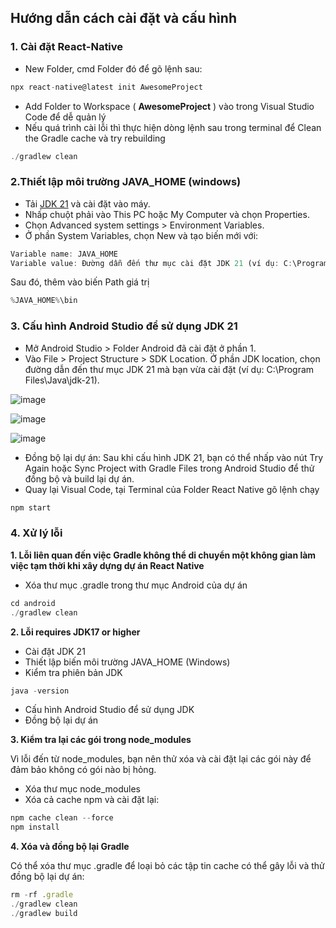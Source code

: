 ## Hướng dẫn cách cài đặt và cấu hình

### 1. Cài đặt React-Native

- New Folder, cmd Folder đó để gõ lệnh sau:
```typescript
npx react-native@latest init AwesomeProject
```
- Add Folder to Workspace ( __AwesomeProject__ ) vào trong Visual Studio Code để dễ quản lý
- Nếu quá trình cài lỗi thì thực hiện dòng lệnh sau trong terminal để Clean the Gradle cache và try rebuilding
```typescript
./gradlew clean
```
### 2.Thiết lập môi trường JAVA_HOME (windows)
- Tải [JDK 21](https://www.oracle.com/java/technologies/downloads/#jdk21-windows) và cài đặt vào máy.
- Nhấp chuột phải vào This PC hoặc My Computer và chọn Properties.
- Chọn Advanced system settings > Environment Variables.
- Ở phần System Variables, chọn New và tạo biến mới với:
```typescript
Variable name: JAVA_HOME
Variable value: Đường dẫn đến thư mục cài đặt JDK 21 (ví dụ: C:\Program Files\Java\jdk-21).
```
Sau đó, thêm vào biến Path giá trị 
```typescript
%JAVA_HOME%\bin
```
### 3. Cấu hình Android Studio để sử dụng JDK 21
- Mở Android Studio > Folder Android đã cài đặt ở phần 1.
- Vào File > Project Structure > SDK Location.
Ở phần JDK location, chọn đường dẫn đến thư mục JDK 21 mà bạn vừa cài đặt (ví dụ: C:\Program Files\Java\jdk-21).

![image](https://github.com/user-attachments/assets/e49bd923-0bf5-4736-b0bd-4da6547a9445)

![image](https://github.com/user-attachments/assets/a9d5bdc6-817c-417a-93fa-b25da9fa1a19)

![image](https://github.com/user-attachments/assets/08595c98-25cb-4017-b17f-fdc51d84cf18)

- Đồng bộ lại dự án: Sau khi cấu hình JDK 21, bạn có thể nhấp vào nút Try Again hoặc Sync Project with Gradle Files trong Android Studio để thử đồng bộ và build lại dự án.
- Quay lại Visual Code, tại Terminal của Folder React Native gõ lệnh chạy

```typescript
npm start
```

### 4. Xử lý lỗi

__1. Lỗi liên quan đến việc Gradle không thể di chuyển một không gian làm việc tạm thời khi xây dựng dự án React Native__

- Xóa thư mục .gradle trong thư mục Android của dự án

```typescript
cd android
./gradlew clean
```

__2. Lỗi requires JDK17 or higher__

- Cài đặt JDK 21
- Thiết lập biến môi trường JAVA_HOME (Windows)
- Kiểm tra phiên bản JDK
```typescript
java -version
```
- Cấu hình Android Studio để sử dụng JDK
- Đồng bộ lại dự án

__3. Kiểm tra lại các gói trong node_modules__

Vì lỗi đến từ node_modules, bạn nên thử xóa và cài đặt lại các gói này để đảm bảo không có gói nào bị hỏng.
- Xóa thư mục node_modules
- Xóa cả cache npm và cài đặt lại:
```typescript
npm cache clean --force
npm install
```
__4. Xóa và đồng bộ lại Gradle__

Có thể xóa thư mục .gradle để loại bỏ các tập tin cache có thể gây lỗi và thử đồng bộ lại dự án:

```typescript
rm -rf .gradle
./gradlew clean
./gradlew build
```